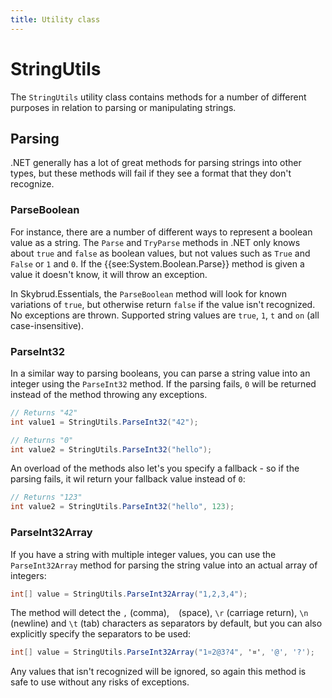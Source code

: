 ```yaml
---
title: Utility class
---
```


# StringUtils

The <code type="Skybrud.Essentials.Strings.StringUtils, Skybrud.Essentials">StringUtils</code> utility class contains methods for a number of different purposes in relation to parsing or manipulating strings.

## Parsing
.NET generally has a lot of great methods for parsing strings into other types, but these methods will fail if they see a format that they don't recognize.

### ParseBoolean
For instance, there are a number of different ways to represent a boolean value as a string. The <code method="System.Boolean.Parse">Parse</code> and <code method="System.Boolean.TryParse">TryParse</code> methods in .NET only knows about `true` and `false`  as boolean values, but not values such as `True` and `False` or `1` and `0`. If the {{see:System.Boolean.Parse}} method is given a value it doesn't know, it will throw an exception.

In Skybrud.Essentials, the <code method="Skybrud.Essentials.Strings.StringUtils.ParseBoolean, Skybrud.Essentials">ParseBoolean</code> method will look for known variations of `true`, but otherwise return `false` if the value isn't recognized. No exceptions are thrown. Supported string values are `true`, `1`, `t` and `on` (all case-insensitive).

### ParseInt32
In a similar way to parsing booleans, you can parse a string value into an integer using the <code method="Skybrud.Essentials.Strings.StringUtils.ParseInt32, Skybrud.Essentials">ParseInt32</code> method. If the parsing fails, `0` will be returned instead of the method throwing any exceptions. 

```csharp
// Returns "42"
int value1 = StringUtils.ParseInt32("42");

// Returns "0"
int value2 = StringUtils.ParseInt32("hello");
```
An overload of the methods also let's you specify a fallback - so if the parsing fails, it wil return your fallback value instead of `0`:

```csharp
// Returns "123"
int value2 = StringUtils.ParseInt32("hello", 123);
```

### ParseInt32Array
If you have a string with multiple integer values, you can use the <code method="Skybrud.Essentials.Strings.StringUtils.ParseInt32Array, Skybrud.Essentials">ParseInt32Array</code> method for parsing the string value into an actual array of integers:

```csharp
int[] value = StringUtils.ParseInt32Array("1,2,3,4");
```

The method will detect the `,` (comma), ` ` (space), `\r` (carriage return), `\n` (newline) and `\t` (tab) characters as separators by default, but you can also explicitly specify the separators to be used:

```csharp
int[] value = StringUtils.ParseInt32Array("1¤2@3?4", '¤', '@', '?');
```

Any values that isn't recognized will be ignored, so again this method is safe to use without any risks of exceptions.

